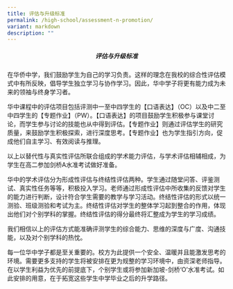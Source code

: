 ```yaml
---
title: 评估与升级标准
permalink: /high-school/assessment-n-promotion/
variant: markdown
description: ""
---
```

##### <center>评估与升级标准<br></center>

在华侨中学，我们鼓励学生为自己的学习负责。这样的理念在我校的综合性评估模式中有所反映，倡导学生独立学习与协作学习。因此，华中学子将更有能力成为未来的领袖与终身学习者。

华中课程中的评估项目包括评测中一至中四学生的【口语表达】（OC）以及中二至中四学生的【专题作业】（PW）。【口语表达】的项目鼓励学生积极参与课堂讨论，而学生参与讨论的技能也从中得到评估。【专题作业】则通过评估学生的研究质量，来鼓励学生积极探索，进行深度思考。【专题作业】也为学生指引方向，促成他们自主学习、有效阅读与推理。

以上以替代性与真实性评估所联合组成的学术能力评估，与学术评估相辅相成，为学生在高二参加剑桥A水准考试做好准备。

华中的学术评估分为形成性评估与终结性评估两种。学生通过随堂问答、评鉴测试、真实性任务等等，积极投入学习。老师通过形成性评估中所收集的反馈对学生的能力进行判断，设计符合学生需要的教学与学习活动。终结性评估的形式以统一测验、班级测验和考试为主。终结性评估对学生的整体学习起到整合的作用，体现出他们对个别学科的掌握。终结性评估的得分最终将汇整成为学生的学习成绩。

我们相信以上的评估方式能准确评测学生的综合能力、思维的深度与广度、沟通技能，以及对个别学科的热忱。

每一位华中学子都是至关重要的。校方为此提供一个安全、温暖并且能激发思考的环境。需要更多支持的学生将被安排在更为规整的学习环境中，由资深老师指导。在以学生利益为优先的前提底下，个别学生或将参加新加坡-剑桥‘O’水准考试。如此安排的用意，在于拓宽这些学生中学毕业之后的升学路径。
